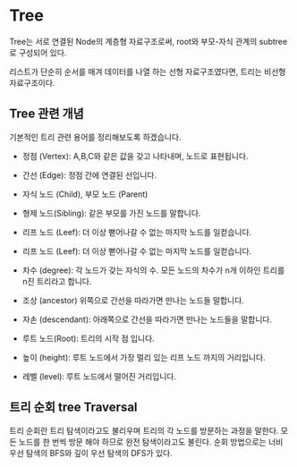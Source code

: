 # Tree

Tree는 서로 연결된 Node의 계층형 자료구조로써, root와 부모-자식 관계의 subtree로
구성되어 있다. 

리스트가 단순히 순서를 매겨 데이터를 나열 하는 선형 자료구조였다면, 트리는 
비선형 자료구조이다. 

## Tree 관련 개념

기본적인 트리 관련 용어를 정리해보도록 하겠습니다.

- 정점 (Vertex): A,B,C와 같은 값을 갖고 나타내며, 노드로 표현됩니다.
- 간선 (Edge): 정점 간에 연결된 선입니다.
- 자식 노드 (Child), 부모 노드 (Parent)
- 형제 노드(Sibling): 같은 부모를 가진 노드를 말합니다.
- 리프 노드 (Leef): 더 이상 뻗어나갈 수 없는 마지막 노드를 일컫습니다.
- 리프 노드 (Leef): 더 이상 뻗어나갈 수 없는 마지막 노드를 일컫습니다.


- 차수 (degree): 각 노드가 갖는 자식의 수. 모든 노드의 차수가 n개 이하인 트리를 n진 트리라고 합니다.


- 조상 (ancestor) 위쪽으로 간선을 따라가면 만나는 노드들 말합니다.
- 자손 (descendant): 아래쪽으로 간선을 따라가면 만나는 노드들을 말합니다.
- 루트 노드(Root): 트리의 시작 점 입니다.
- 높이 (height): 루트 노드에서 가장 멀리 있는 리프 노드 까지의 거리입니다.
- 레벨 (level): 루트 노드에서 떨어진 거리입니다.


## 트리 순회 tree Traversal
트리 순회란 트리 탐색이라고도 불리우며 트리의 각 노드를 방문하는 
과정을 말한다. 모든 노드를 한 번씩 방문 해야 하므로 완전 탐색이라고도 불린다. 
순회 방법으로는 너비 우선 탐색의 BFS와 깊이 우선 탐색의 DFS가 있다. 
